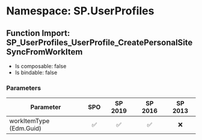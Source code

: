 # Namespace: SP.UserProfiles

## Function Import: SP_UserProfiles_UserProfile_CreatePersonalSiteSyncFromWorkItem

- Is composable: false
- Is bindable: false

### Parameters

Parameter | SPO | SP 2019 | SP 2016 | SP 2013
----------|:---:|:-------:|:-------:|:-------:
workItemType (Edm.Guid) | ✅ | ✅ | ✅ | ❌